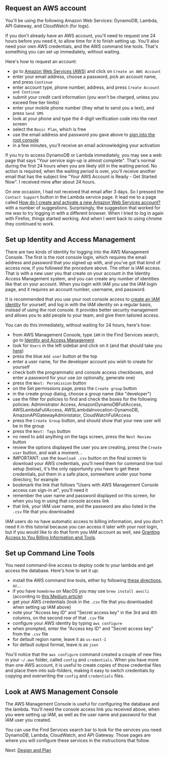 ## Request an AWS account

You'll be using the following Amazon Web Services: DynamoDB, Lambda, API Gateway, and CloudWatch (for logs).

If you don't already have an AWS account, you'll need to request one 24 hours before you need it, to allow
time for it to finish setting up. You'll also need your own AWS credentials, and the AWS command line tools.
That's something you can set up immediately, without waiting.

Here's how to request an account:
- go to [Amazon Web Services (AWS)](https://aws.amazon.com/) and click on `Create an AWS Account`
- enter your email address, choose a password, pick an account name, and press `Continue`
- enter account type, phone number, address, and press `Create Account and Continue`
- submit your credit card information (you won't be charged, unless you exceed free tier limits)
- enter your mobile phone number (they what to send you a text), and press `Send SMS`
- look at your phone and type the 4-digit verification code into the next screen
- select the `Basic Plan`, which is free
- use the email address and password you gave above to [sign into the root console](https://console.aws.amazon.com/)
- in a few minutes, you'll receive an email acknowledging your activation

If you try to access DynamoDB or Lambda immediately, you may see a web page that says
"Your service sign-up is almost complete". That's normal during the first 24 hours when you are likely still in the
waiting period. No action is required, when the waiting period is over, you'll receive another email that has the
subject line "Your AWS Account is Ready - Get Started Now". I received mine after about 24 hours.

On one occasion, I had not received that email after 3 days. So I pressed the `Contact Support` button in the
Lambda service page. It lead me to a page called
[How do I create and activate a new Amazon Web Services account?](https://aws.amazon.com/premiumsupport/knowledge-center/create-and-activate-aws-account/)
with a number of suggestions. Surprisingly, the suggestion that worked for me was to try logging in with a different
browser. When I tried to log in again with Firefox, things started working. And when I went back to using chrome they
continued to work.

## Set up Identity and Access Management

There are two kinds of identity for logging into the AWS Management Console. The first is the
root console login, which requires the email address and password that you signed up with, and you've got that kind of
access now, if you followed the procedure above. The other is IAM access. That is with a new user you that create on
your account in the Identity Access Management system, and you can create any number of identities like that on your
account. When you login with IAM you use the IAM login page, and it requires an account number, username, and password. 

It is recommended that you use your root console access to
[create an IAM identity](https://docs.aws.amazon.com/IAM/latest/UserGuide/id_users_create.html#id_users_create_console)
for yourself, and log in with the IAM identity on a regular basis, instead of using the root console. It provides
better security management and allows you to add people to your team, and give them tailored access.

You can do this immediately, without waiting for 24 hours, here's how:
- from AWS Management Console, type `IAM` in the Find Services search, go to [Identity and Access Management](https://console.aws.amazon.com/iam/home)
- look for `Users` in the left sidebar and click on it (and that should take you [here](https://console.aws.amazon.com/iam/home?#/users))
- press the blue `Add user` button at the top
- enter a user name, for the developer account you wish to create for yourself
- check both the programmatic and console access checkboxes, and enter a password for your use (or optionally, generate one)
- press the  `Next: Persmission` button
- on the Set permissions page, press the `Create group` button
- in the create group dialog, choose a group name (like "developer")
- use the filter for policies to find and check the boxes for the following policies: Administrator Access, AmazonDynamoDBFullAccess, AWSLambdaFullAccess, AWSLambdaInvocation-DynamoDB, AmazonAPIGatewayAdministator, CloudWatchFullAccess 
- press the `Create Group` button, and should show that your new user will be in the group
- press the `Next: Tags` button
- no need to add anything on the tags screen, press the `Next Review` button
- review the options displayed the user you are creating, press the `Create user` button, and wait a moment...
- IMPORTANT: use the `Download .csv` button on the final screen to download your AWS credentials, you'll need them for command line tool setup (below), it's the only opportunity you have to get these credentials, put them in a safe place, somewhere under your home directory, for example
- bookmark the link that follows "Users with AWS Management Console access can sign-in at", you'll need it
- remember the user name and password displayed on this screen, for when you log in using that console access link
- that link, your IAM user name, and the password are also listed in the `.csv` file that you downloaded

IAM users do no have automatic access to billing information, and you don't need it in this tutorial because you can
access it later with your root login, but if you would like to do that form you IAM account as well, see
[Granting Access to You Billing Information and Tools](https://docs.aws.amazon.com/awsaccountbilling/latest/aboutv2/grantaccess.html).

## Set up Command Line Tools

You need command-line access to deploy code to your lambda and get access the database. Here's how to set it up: 
- install the AWS command line tools, either by following [these directions](https://docs.aws.amazon.com/cli/latest/userguide/cli-chap-install.html), or...
- if you have `homebrew` on MacOS you may use `brew install awscli` (according to [this Medium article](https://medium.com/@yogeshdarji99/steps-to-install-awscli-on-mac-5bad783483a)) 
- get your AWS credentials (look in the `.csv` file that you downloaded when setting up IAM above)
- note your "Access key ID" and "Secret access key" in the 3rd and 4th columns, on the second row of that `.csv` file
- configure your AWS identity by typing `aws configure`
- when prompted, enter the "Access key ID" and "Secret access key" from the `.csv` file
- for default region name, leave it as `us-east-1`
- for default output format, leave is as `json`

You'll notice that the `aws configure` command created a couple of new files in your `~/.aws` folder,
called `config` and `credentials`. When you have more than one AWS account, it is useful to create copies of those
credential files and place them into sub-folders, making it easy to switch credentials by copying and overwriting
the `config` and `credentials` files.   

## Look at AWS Management Console

The AWS Management Console is useful for configuring the database and the lambda.
You'll need the console access link you received above, when you were setting up IAM, as well as the
user name and password for that IAM user you created.

You can use the Find Services search bar to look for the services you need: DynamoDB, Lambda, CloudWatch,
and API Gateway. Those pages are where you will configure these services in the instructions that follow.

Next: [Design and Plan](02-design-and-plan.md)
